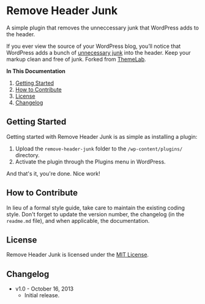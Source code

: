 # Remove Header Junk

A simple plugin that removes the unneccessary junk that WordPress adds to the header.

If you ever view the source of your WordPress blog, you’ll notice that WordPress adds a bunch of [unnecessary junk](http://gomakethings.com/remove-junk-from-the-wordpress-header/) into the header. Keep your markup clean and free of junk. Forked from [ThemeLab](http://www.themelab.com/2010/07/11/remove-code-wordpress-header/).

**In This Documentation**

1. [Getting Started](#getting-started)
2. [How to Contribute](#how-to-contribute)
3. [License](#license)
4. [Changelog](#changelog)



## Getting Started

Getting started with Remove Header Junk is as simple as installing a plugin:

1. Upload the `remove-header-junk` folder to the `/wp-content/plugins/` directory.
2. Activate the plugin through the Plugins menu in WordPress.

And that's it, you're done. Nice work!



## How to Contribute

In lieu of a formal style guide, take care to maintain the existing coding style. Don't forget to update the version number, the changelog (in the `readme.md` file), and when applicable, the documentation.



## License

Remove Header Junk is licensed under the [MIT License](http://gomakethings.com/mit/).



## Changelog

* v1.0 - October 16, 2013
	* Initial release.